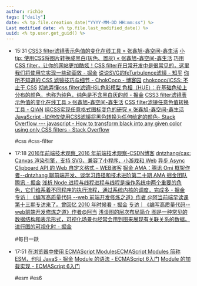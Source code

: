 ```yaml
---
author: rich1e
tags: ["daily"]
date: <% tp.file.creation_date("YYYY-MM-DD HH:mm:ss") %>
Last modified date: <% tp.file.last_modified_date() %>
uuid: <% tp.user.get_guid() %>
---
```


- 15:31 
  [CSS3 filter滤镜表示色值的变化在线工具 » 张鑫旭-鑫空间-鑫生活](https://www.zhangxinxu.com/sp/filter.html)
  [小tip: 使用CSS将图片转换成黑白(灰色、置灰) « 张鑫旭-鑫空间-鑫生活](https://www.zhangxinxu.com/wordpress/2012/08/css-svg-filter-image-grayscale/)
  [巧用CSS filter，让你的网站更加酷炫！CSS filter在日常开发中是很常见的，这里我们将使用它实现一些动画效 - 掘金](https://juejin.cn/post/7002829486806794276#heading-8)
  [说说SVG的feTurbulence滤镜 - 知乎](https://zhuanlan.zhihu.com/p/366438535)
  [你所不知道的 CSS 滤镜技巧与细节 - ChokCoco - 博客园](https://www.cnblogs.com/coco1s/p/7519460.html)
  [chokcoco/iCSS: 不止于 CSS](https://github.com/chokcoco/iCSS)
  [彻底弄懂css filter滤镜HSL色彩模型 色相（HUE）：在基础色轮上分布的颜色，也称为纯色，纯色是不含黑白灰的颜 - 掘金](https://juejin.cn/post/7004379703255498759)
  [CSS3 filter滤镜表示色值的变化在线工具 » 张鑫旭-鑫空间-鑫生活](https://www.zhangxinxu.com/sp/filter.html)
  [CSS filter滤镜任意色值转换工具 - QIAN](https://asifadeaway.com/tools/filter/filter.min.html)
  [纯CSS实现任意格式图标变色的研究 « 张鑫旭-鑫空间-鑫生活](https://www.zhangxinxu.com/wordpress/2018/11/css-change-icon-color/)
  [JavaScript -如何仅使用CSS滤镜将黑色转换为任何给定的颜色- Stack Overflow --- javascript - How to transform black into any given color using only CSS filters - Stack Overflow](https://stackoverflow.com/questions/42966641/how-to-transform-black-into-any-given-color-using-only-css-filters)
  
  #css #css-filter 
- 17:18 
  [2016年前端技术观察_2016 年前端技术观察-CSDN博客](https://blog.csdn.net/hwhsong/article/details/53639833)
  [dntzhang/cax: Canvas 渲染引擎，支持 SVG，兼容了小程序、小游戏和 Web](https://github.com/dntzhang/cax/tree/master)
  [异步 Async Clipboard API 的 Web 自定义格式 – WEB骇客](https://www.webhek.com/post/web-custom-formats-for-the-async-clipboard-api/)
  [掘金 AMA：腾讯 Omi 框架作者--dntzhang 聊前端开发、谈学习路径和技术进阶第二十期 AMA 掘金团队腾讯 - 掘金](https://juejin.cn/post/6844903812088463368?searchId=20240929160050014D95F05AE520B049A1)
  [浅析 Node 进程与线程进程与线程是操作系统中两个重要的角色，它们维系着不同程序的执行流程，通过系统内核的调度，完成多 - 掘金](https://juejin.cn/post/6844904033640169486)
  [专访｜《编写高质量代码 --web 前端开发修炼之道》作者 @阿当前端早读课第十三期专访来了。曾回忆 2010 年时候看 - 掘金](https://juejin.cn/post/6844903429022842888?searchId=20240929171045CB91809F6F68DCBC0C43)
  [专访｜《编写高质量代码--web前端开发修炼之道》作者@阿当](https://mp.weixin.qq.com/s?__biz=MjM5MTA1MjAxMQ==&mid=402484563&idx=1&sn=e407936c5fe2dc247d87a91025a12338&scene=23&srcid=0325SRXCwi36RwgpemBqV6NY#rd)
  [浅谈图的层次布局简介 图是一种常见的数据结构和表示形式，可视化场景也经常会用到图来展现有关联关系的数据。进行图的可视化时 - 掘金](https://juejin.cn/post/6987328855878926366#heading-14)
  
  #每日一跃  
- 17:51 
  [在浏览器中使用 ECMAScript ModulesECMAScript Modules 简称 ESM，也叫 JavaS - 掘金](https://juejin.cn/post/6943233321765715976)
  [Module 的语法 - ECMAScript 6入门](https://es6.ruanyifeng.com/#docs/module)
  [Module 的加载实现 - ECMAScript 6入门](https://es6.ruanyifeng.com/#docs/module-loader)
  
  #esm #es6  